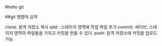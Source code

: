 #hello git

##git 명령어 요약

clone: 원격 저장소 복사
add : 스테이지 영역에 작업 파일 추가
commit: 세이브, 스테이지 영역의 파일들을 가지고 커밋을 만들 수 있다.
push: 원격 저장소에 커밋을 업로드 가능